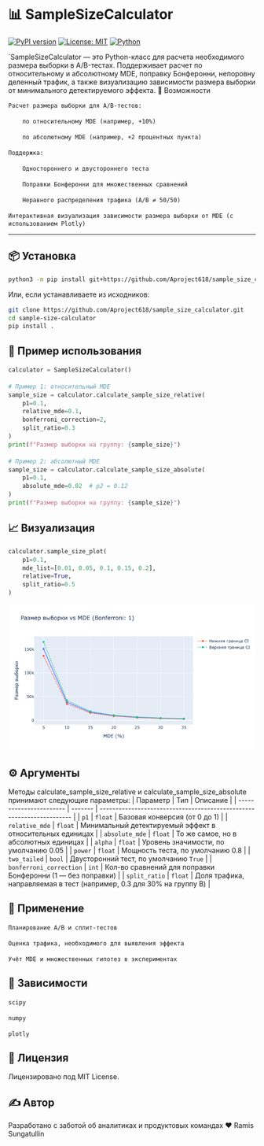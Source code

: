 # 📊 SampleSizeCalculator

[![PyPI version](https://img.shields.io/pypi/v/sample-size-calculator.svg)](https://pypi.org/project/sample-size-calculator/)
[![License: MIT](https://img.shields.io/badge/License-MIT-yellow.svg)](https://opensource.org/licenses/MIT)
[![Python](https://img.shields.io/badge/Python-3.7%2B-blue)](https://www.python.org/)

`SampleSizeCalculator — это Python-класс для расчета необходимого размера выборки в A/B-тестах. Поддерживает расчет по относительному и абсолютному MDE, поправку Бонферонни, непоровну деленный трафик, а также визуализацию зависимости размера выборки от минимального детектируемого эффекта.
🧠 Возможности

    Расчет размера выборки для A/B-тестов:

        по относительному MDE (например, +10%)

        по абсолютному MDE (например, +2 процентных пункта)

    Поддержка:

        Одностороннего и двустороннего теста

        Поправки Бонферонни для множественных сравнений

        Неравного распределения трафика (A/B ≠ 50/50)

    Интерактивная визуализация зависимости размера выборки от MDE (с использованием Plotly)

---

## 📦 Установка

```bash
python3 -m pip install git+https://github.com/Aproject618/sample_size_calculator.git
```

Или, если устанавливаете из исходников:

```bash
git clone https://github.com/Aproject618/sample_size_calculator.git
cd sample-size-calculator
pip install .
```

## 🧪 Пример использования
```Python
calculator = SampleSizeCalculator()
    
# Пример 1: относительный MDE
sample_size = calculator.calculate_sample_size_relative(
    p1=0.1,
    relative_mde=0.1,
    bonferroni_correction=2,
    split_ratio=0.3
)
print(f"Размер выборки на группу: {sample_size}")
    
# Пример 2: абсолютный MDE
sample_size = calculator.calculate_sample_size_absolute(
    p1=0.1,
    absolute_mde=0.02  # p2 = 0.12
)
print(f"Размер выборки на группу: {sample_size}")
```

## 📈 Визуализация
```Python
calculator.sample_size_plot(
    p1=0.1,
    mde_list=[0.01, 0.05, 0.1, 0.15, 0.2],
    relative=True,
    split_ratio=0.5
)
```
[![Python](./mde_plot.png)](https://www.python.org/)
## ⚙️ Аргументы

Методы calculate_sample_size_relative и calculate_sample_size_absolute принимают следующие параметры:
| Параметр                | Тип     | Описание                                                              |
| ----------------------- | ------- | --------------------------------------------------------------------- |
| `p1`                    | `float` | Базовая конверсия (от 0 до 1)                                         |
| `relative_mde`          | `float` | Минимальный детектируемый эффект в относительных единицах             |
| `absolute_mde`          | `float` | То же самое, но в абсолютных единицах                                 |
| `alpha`                 | `float` | Уровень значимости, по умолчанию 0.05                                 |
| `power`                 | `float` | Мощность теста, по умолчанию 0.8                                      |
| `two_tailed`            | `bool`  | Двусторонний тест, по умолчанию `True`                                |
| `bonferroni_correction` | `int`   | Кол-во сравнений для поправки Бонферонни (1 — без поправки)           |
| `split_ratio`           | `float` | Доля трафика, направляемая в тест (например, 0.3 для 30% на группу B) |


## 📌 Применение

    Планирование A/B и сплит-тестов

    Оценка трафика, необходимого для выявления эффекта

    Учёт MDE и множественных гипотез в экспериментах

## 🔧 Зависимости

    scipy

    numpy

    plotly

## 🧾 Лицензия

Лицензировано под MIT License.

## ✍️ Автор

Разработано с заботой об аналитиках и продуктовых командах ❤️
Ramis Sungatullin